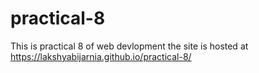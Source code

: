 # practical-8
This is practical 8 of web devlopment
the site is hosted at https://lakshyabijarnia.github.io/practical-8/
